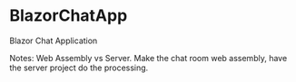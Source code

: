 # BlazorChatApp
Blazor Chat Application 

Notes: Web Assembly vs Server. Make the chat room web assembly, have the server project do the processing.
